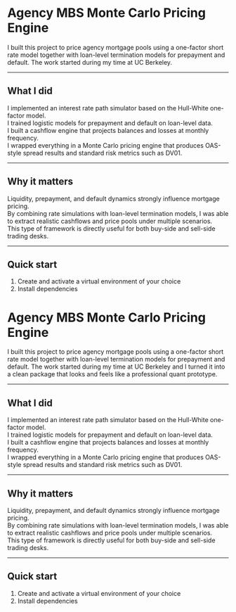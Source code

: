 # Agency MBS Monte Carlo Pricing Engine

I built this project to price agency mortgage pools using a one-factor short rate model together with loan-level termination models for prepayment and default. The work started during my time at UC Berkeley.

---

## What I did

I implemented an interest rate path simulator based on the Hull-White one-factor model.  
I trained logistic models for prepayment and default on loan-level data.  
I built a cashflow engine that projects balances and losses at monthly frequency.  
I wrapped everything in a Monte Carlo pricing engine that produces OAS-style spread results and standard risk metrics such as DV01.

---

## Why it matters

Liquidity, prepayment, and default dynamics strongly influence mortgage pricing.  
By combining rate simulations with loan-level termination models, I was able to extract realistic cashflows and price pools under multiple scenarios.  
This type of framework is directly useful for both buy-side and sell-side trading desks.

---

## Quick start

1. Create and activate a virtual environment of your choice  
2. Install dependencies  
# Agency MBS Monte Carlo Pricing Engine

I built this project to price agency mortgage pools using a one-factor short rate model together with loan-level termination models for prepayment and default. The work started during my time at UC Berkeley and I turned it into a clean package that looks and feels like a professional quant prototype.

---

## What I did

I implemented an interest rate path simulator based on the Hull-White one-factor model.  
I trained logistic models for prepayment and default on loan-level data.  
I built a cashflow engine that projects balances and losses at monthly frequency.  
I wrapped everything in a Monte Carlo pricing engine that produces OAS-style spread results and standard risk metrics such as DV01.

---

## Why it matters

Liquidity, prepayment, and default dynamics strongly influence mortgage pricing.  
By combining rate simulations with loan-level termination models, I was able to extract realistic cashflows and price pools under multiple scenarios.  
This type of framework is directly useful for both buy-side and sell-side trading desks.

---

## Quick start

1. Create and activate a virtual environment of your choice  
2. Install dependencies  
